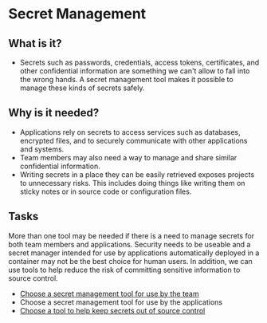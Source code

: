 # Secret Management

## What is it?
* Secrets such as passwords, credentials, access tokens, certificates, and other
  confidential information are something we can't allow to fall into the wrong
  hands. A secret management tool makes it possible to manage these kinds of
  secrets safely.

## Why is it needed?
* Applications rely on secrets to access services such as databases, encrypted
  files, and to securely communicate with other applications and systems.
* Team members may also need a way to manage and share similar confidential
  information.
* Writing secrets in a place they can be easily retrieved exposes projects to
  unnecessary risks. This includes doing things like writing them on sticky
  notes or in source code or configuration files.

## Tasks
More than one tool may be needed if there is a need to manage secrets for both
team members and applications. Security needs to be useable and a secret manager
intended for use by applications automatically deployed in a container may not
be the best choice for human users. In addition, we can use tools to help reduce
the risk of committing sensitive information to source control.

* [Choose a secret management tool for use by the team](password-manager.md)
* Choose a secret management tool for use by the applications
* [Choose a tool to help keep secrets out of source control](secrets-source-control.md)
